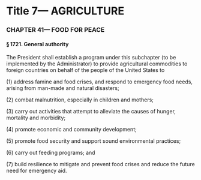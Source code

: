 
# Title 7— AGRICULTURE
### CHAPTER 41— FOOD FOR PEACE
#### § 1721. General authority

The President shall establish a program under this subchapter (to be implemented by the Administrator) to provide agricultural commodities to foreign countries on behalf of the people of the United States to

(1) address famine and food crises, and respond to emergency food needs, arising from man-made and natural disasters;

(2) combat malnutrition, especially in children and mothers;

(3) carry out activities that attempt to alleviate the causes of hunger, mortality and morbidity;

(4) promote economic and community development;

(5) promote food security and support sound environmental practices;

(6) carry out feeding programs; and

(7) build resilience to mitigate and prevent food crises and reduce the future need for emergency aid.
